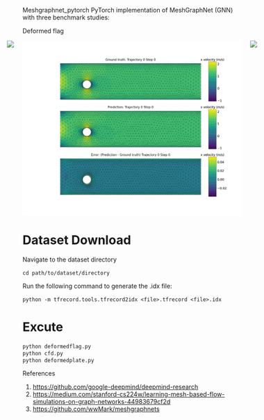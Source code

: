 Meshgraphnet_pytorch
PyTorch implementation of MeshGraphNet (GNN) with three benchmark studies:

Deformed flag


<div align="center">
  <div style="display: flex; justify-content: center; gap: 20px;">
  <img src="./world_anim.gif" width="600" />
  <img src="./cfd.gif" width="600" />
  <img src="./deform_plate.gif" width="600" />
  </div>
</div>

# Dataset Download 
Navigate to the dataset directory
```
cd path/to/dataset/directory
```
Run the following command to generate the .idx file:
```
python -m tfrecord.tools.tfrecord2idx <file>.tfrecord <file>.idx
```

# Excute
```
python deformedflag.py
python cfd.py
python deformedplate.py
```



References

1. https://github.com/google-deepmind/deepmind-research
2. https://medium.com/stanford-cs224w/learning-mesh-based-flow-simulations-on-graph-networks-44983679cf2d
3. https://github.com/wwMark/meshgraphnets
